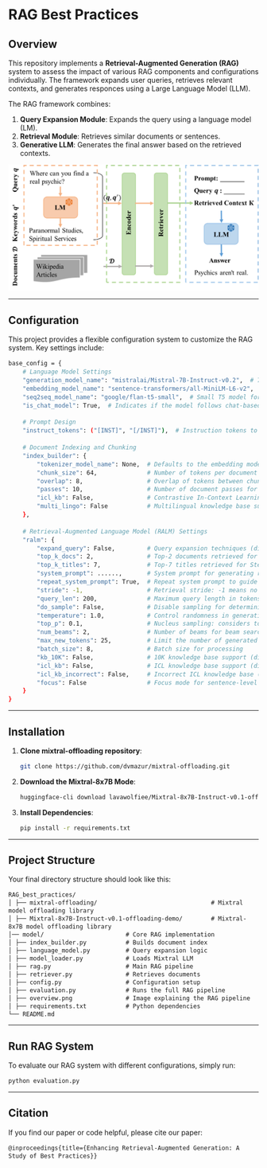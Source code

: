 # RAG Best Practices

## Overview
This repository implements a **Retrieval-Augmented Generation (RAG)** system to assess the impact of various RAG components and configurations individually. The framework expands user queries, retrieves relevant contexts, and generates responces using a Large Language Model (LLM).

The RAG framework combines:
1. **Query Expansion Module**: Expands the query using a language model (LM).
2. **Retrieval Module**: Retrieves similar documents or sentences.
3. **Generative LLM**: Generates the final answer based on the retrieved contexts.

<p align="center">
  <img src="rag-diagram.png" alt="RAG Framework Overview" width="800">
</p>

---
## Configuration
This project provides a flexible configuration system to customize the RAG system. Key settings include:
```bash
base_config = {
    # Language Model Settings
    "generation_model_name": "mistralai/Mistral-7B-Instruct-v0.2",  # 7B-parameter instruction-tuned LLM
    "embedding_model_name": "sentence-transformers/all-MiniLM-L6-v2",  # Model for document embeddings
    "seq2seq_model_name": "google/flan-t5-small",  # Small T5 model for query expansion
    "is_chat_model": True,  # Indicates if the model follows chat-based input/output

    # Prompt Design
    "instruct_tokens": ("[INST]", "[/INST]"),  # Instruction tokens to guide the LLM

    # Document Indexing and Chunking
    "index_builder": {
        "tokenizer_model_name": None,  # Defaults to the embedding model tokenizer
        "chunk_size": 64,              # Number of tokens per document chunk
        "overlap": 8,                  # Overlap of tokens between chunks for context continuity
        "passes": 10,                  # Number of document passes for indexing
        "icl_kb": False,               # Contrastive In-Context Learning knowledge base (disabled)
        "multi_lingo": False           # Multilingual knowledge base support (disabled)
    },

    # Retrieval-Augmented Language Model (RALM) Settings
    "ralm": {
        "expand_query": False,         # Query expansion techniques (disabled)
        "top_k_docs": 2,               # Top-2 documents retrieved for relevance
        "top_k_titles": 7,             # Top-7 titles retrieved for Step 1 retrieval
        "system_prompt": ......,       # System prompt for generating responses
        "repeat_system_prompt": True,  # Repeat system prompt to guide generation
        "stride": -1,                  # Retrieval stride: -1 means no fixed stride
        "query_len": 200,              # Maximum query length in tokens
        "do_sample": False,            # Disable sampling for deterministic outputs
        "temperature": 1.0,            # Control randomness in generation
        "top_p": 0.1,                  # Nucleus sampling: considers tokens in top-10% probability mass
        "num_beams": 2,                # Number of beams for beam search
        "max_new_tokens": 25,          # Limit the number of generated tokens
        "batch_size": 8,               # Batch size for processing
        "kb_10K": False,               # 10K knowledge base support (disabled)
        "icl_kb": False,               # ICL knowledge base support (disabled)
        "icl_kb_incorrect": False,     # Incorrect ICL knowledge base (disabled)
        "focus": False                 # Focus mode for sentence-level retrieval (disabled)
    }
}

```

---
## Installation
1. **Clone mixtral-offloading repository**:
   ```bash
   git clone https://github.com/dvmazur/mixtral-offloading.git
   ```
2. **Download the Mixtral-8x7B Mode**:
    ```bash
    huggingface-cli download lavawolfiee/Mixtral-8x7B-Instruct-v0.1-offloading-demo --quiet --local-dir Mixtral-8x7B-Instruct-v0.1-offloading-demo
    ```
3. **Install Dependencies**:
    ```bash
    pip install -r requirements.txt
    ```
---

## Project Structure
Your final directory structure should look like this:
```
RAG_best_practices/ 
│ ├── mixtral-offloading/                                # Mixtral model offloading library
│ ├── Mixtral-8x7B-Instruct-v0.1-offloading-demo/        # Mixtral-8x7B model offloading library
│── model/                       # Core RAG implementation 
│ ├── index_builder.py           # Builds document index 
│ ├── language_model.py          # Query expansion logic 
│ ├── model_loader.py            # Loads Mixtral LLM 
│ ├── rag.py                     # Main RAG pipeline 
│ ├── retriever.py               # Retrieves documents 
│ ├── config.py                  # Configuration setup 
│ ├── evaluation.py              # Runs the full RAG pipeline 
│ ├── overview.png               # Image explaining the RAG pipeline 
│ ├── requirements.txt           # Python dependencies 
└── README.md 
```
---

## Run RAG System 
To evaluate our RAG system with different configurations, simply run:

```bash
python evaluation.py
```
---

## Citation
If you find our paper or code helpful, please cite our paper:
```
@inproceedings{title={Enhancing Retrieval-Augmented Generation: A Study of Best Practices}}
```